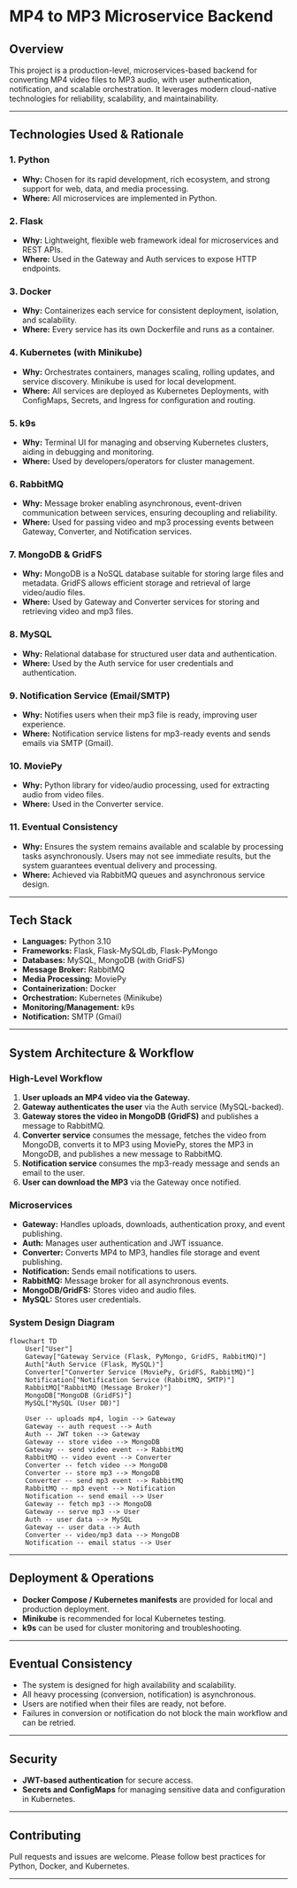 # MP4 to MP3 Microservice Backend

## Overview
This project is a production-level, microservices-based backend for converting MP4 video files to MP3 audio, with user authentication, notification, and scalable orchestration. It leverages modern cloud-native technologies for reliability, scalability, and maintainability.

---

## Technologies Used & Rationale

### 1. **Python**
- **Why:** Chosen for its rapid development, rich ecosystem, and strong support for web, data, and media processing.
- **Where:** All microservices are implemented in Python.

### 2. **Flask**
- **Why:** Lightweight, flexible web framework ideal for microservices and REST APIs.
- **Where:** Used in the Gateway and Auth services to expose HTTP endpoints.

### 3. **Docker**
- **Why:** Containerizes each service for consistent deployment, isolation, and scalability.
- **Where:** Every service has its own Dockerfile and runs as a container.

### 4. **Kubernetes (with Minikube)**
- **Why:** Orchestrates containers, manages scaling, rolling updates, and service discovery. Minikube is used for local development.
- **Where:** All services are deployed as Kubernetes Deployments, with ConfigMaps, Secrets, and Ingress for configuration and routing.

### 5. **k9s**
- **Why:** Terminal UI for managing and observing Kubernetes clusters, aiding in debugging and monitoring.
- **Where:** Used by developers/operators for cluster management.

### 6. **RabbitMQ**
- **Why:** Message broker enabling asynchronous, event-driven communication between services, ensuring decoupling and reliability.
- **Where:** Used for passing video and mp3 processing events between Gateway, Converter, and Notification services.

### 7. **MongoDB & GridFS**
- **Why:** MongoDB is a NoSQL database suitable for storing large files and metadata. GridFS allows efficient storage and retrieval of large video/audio files.
- **Where:** Used by Gateway and Converter services for storing and retrieving video and mp3 files.

### 8. **MySQL**
- **Why:** Relational database for structured user data and authentication.
- **Where:** Used by the Auth service for user credentials and authentication.

### 9. **Notification Service (Email/SMTP)**
- **Why:** Notifies users when their mp3 file is ready, improving user experience.
- **Where:** Notification service listens for mp3-ready events and sends emails via SMTP (Gmail).

### 10. **MoviePy**
- **Why:** Python library for video/audio processing, used for extracting audio from video files.
- **Where:** Used in the Converter service.

### 11. **Eventual Consistency**
- **Why:** Ensures the system remains available and scalable by processing tasks asynchronously. Users may not see immediate results, but the system guarantees eventual delivery and processing.
- **Where:** Achieved via RabbitMQ queues and asynchronous service design.

---

## Tech Stack
- **Languages:** Python 3.10
- **Frameworks:** Flask, Flask-MySQLdb, Flask-PyMongo
- **Databases:** MySQL, MongoDB (with GridFS)
- **Message Broker:** RabbitMQ
- **Media Processing:** MoviePy
- **Containerization:** Docker
- **Orchestration:** Kubernetes (Minikube)
- **Monitoring/Management:** k9s
- **Notification:** SMTP (Gmail)

---

## System Architecture & Workflow

### High-Level Workflow
1. **User uploads an MP4 video via the Gateway.**
2. **Gateway authenticates the user** via the Auth service (MySQL-backed).
3. **Gateway stores the video in MongoDB (GridFS)** and publishes a message to RabbitMQ.
4. **Converter service** consumes the message, fetches the video from MongoDB, converts it to MP3 using MoviePy, stores the MP3 in MongoDB, and publishes a new message to RabbitMQ.
5. **Notification service** consumes the mp3-ready message and sends an email to the user.
6. **User can download the MP3** via the Gateway once notified.

### Microservices
- **Gateway:** Handles uploads, downloads, authentication proxy, and event publishing.
- **Auth:** Manages user authentication and JWT issuance.
- **Converter:** Converts MP4 to MP3, handles file storage and event publishing.
- **Notification:** Sends email notifications to users.
- **RabbitMQ:** Message broker for all asynchronous events.
- **MongoDB/GridFS:** Stores video and audio files.
- **MySQL:** Stores user credentials.

### System Design Diagram

```mermaid
flowchart TD
    User["User"]
    Gateway["Gateway Service (Flask, PyMongo, GridFS, RabbitMQ)"]
    Auth["Auth Service (Flask, MySQL)"]
    Converter["Converter Service (MoviePy, GridFS, RabbitMQ)"]
    Notification["Notification Service (RabbitMQ, SMTP)"]
    RabbitMQ["RabbitMQ (Message Broker)"]
    MongoDB["MongoDB (GridFS)"]
    MySQL["MySQL (User DB)"]
    
    User -- uploads mp4, login --> Gateway
    Gateway -- auth request --> Auth
    Auth -- JWT token --> Gateway
    Gateway -- store video --> MongoDB
    Gateway -- send video event --> RabbitMQ
    RabbitMQ -- video event --> Converter
    Converter -- fetch video --> MongoDB
    Converter -- store mp3 --> MongoDB
    Converter -- send mp3 event --> RabbitMQ
    RabbitMQ -- mp3 event --> Notification
    Notification -- send email --> User
    Gateway -- fetch mp3 --> MongoDB
    Gateway -- serve mp3 --> User
    Auth -- user data --> MySQL
    Gateway -- user data --> Auth
    Converter -- video/mp3 data --> MongoDB
    Notification -- email status --> User
```

---

## Deployment & Operations
- **Docker Compose / Kubernetes manifests** are provided for local and production deployment.
- **Minikube** is recommended for local Kubernetes testing.
- **k9s** can be used for cluster monitoring and troubleshooting.

---

## Eventual Consistency
- The system is designed for high availability and scalability.
- All heavy processing (conversion, notification) is asynchronous.
- Users are notified when their files are ready, not before.
- Failures in conversion or notification do not block the main workflow and can be retried.

---

## Security
- **JWT-based authentication** for secure access.
- **Secrets and ConfigMaps** for managing sensitive data and configuration in Kubernetes.

---

## Contributing
Pull requests and issues are welcome. Please follow best practices for Python, Docker, and Kubernetes.

---